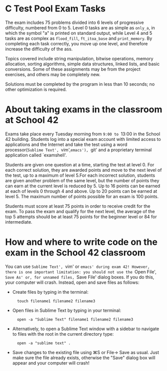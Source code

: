 # C Test Pool Exam Tasks #



The exam includes 75 problems divided into 6 levels of progressive difficulty, numbered from 0 to 5. Level 0 tasks are as simple as `only_a`, in which the symbol "a" is printed on standard output, while Level 4 and 5 tasks are as complex as `flood_fill`, `ft_itoa_base` and `print_memory`. By completing each task correctly, you move up one level, and therefore increase the difficulty of the ass.

Topics covered include string manipulation, bitwise operations, memory allocation, sorting algorithms, simple data structures, linked lists, and basic conversions. Some of these assignments may be from the project exercises, and others may be completely new.

Solutions must be completed by the program in less than 10 seconds; no other optimization is required.



# About taking exams in the classroom at School 42

Exams take place every Tuesday morning from `9:00 to `13:00 in the School 42 building. Students log into a special exam account with limited access to applications and the Internet and take the test using a word processor(`Sublime Text', `vim',`emacs'), `git' and a proprietary terminal application called `examshell'.

Students are given one question at a time, starting the test at level 0. For each correct solution, they are awarded points and move to the next level of the test, up to a maximum of level 5.For each incorrect solution, students are given another problem of the same level, but the number of points they can earn at the current level is reduced by 5. Up to 16 points can be earned at each of levels 0 through 4 and above. Up to 20 points can be earned at level 5. The maximum number of points possible for an exam is 100 points.

Students must score at least 75 points in order to receive credit for the exam. To pass the exam and qualify for the next level, the average of the top 5 attempts should be at least 75 points for the beginner level or 84 for intermediate. 

# How and where to write code on the exam in the School 42 classroom

You can use `Sublime Text', `vim' or `emacs' during exam 42! However, there is one important limitation: you should not use the `Open File', `Save As' or, for unnamed files, `Save File' dialog boxes. If you do this, your computer will crash. Instead, open and save files as follows:

* Create files by typing in the terminal:

		touch filename1 filename2 filename3

* Open files in Sublime Text by typing in your terminal:

		open -a "Sublime Text" filename1 filename2 filename3

* Alternatively, to open a Sublime Text window with a sidebar to navigate to files with the root in the current directory type:

		open -a "sublime text" .

* Save changes to the existing file using ⌘S or File-> Save as usual. Just make sure the file already exists, otherwise the "Save" dialog box will appear and your computer will crash!

